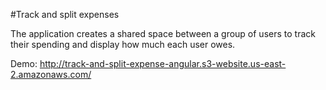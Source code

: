#Track and split expenses

The application creates a shared space between a group of users to track their spending and display how much each user owes.

Demo: http://track-and-split-expense-angular.s3-website.us-east-2.amazonaws.com/
